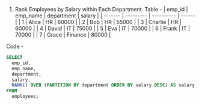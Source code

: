 1. Rank Employees by Salary within Each Department.
   Table -
  | emp_id | emp_name | department | salary |
| ------- | --------- | ---------- | ------ |
| 1       | Alice     | HR         | 60000  |
| 2       | Bob       | HR         | 55000  |
| 3       | Charlie   | HR         | 60000  |
| 4       | David     | IT         | 75000  |
| 5       | Eva       | IT         | 70000  |
| 6       | Frank     | IT         | 70000  |
| 7       | Grace     | Finance    | 80000  |

Code -
```sql
SELECT
  emp_id,
  emp_name,
  department,
  salary,
  RANK() OVER (PARTITION BY department ORDER BY salary DESC) AS salary_rank
FROM
  employees;
```
